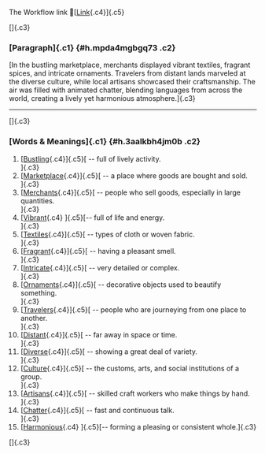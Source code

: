 The Workflow link
👏[[Link](https://www.google.com/url?q=http://www.google.com&sa=D&source=editors&ust=1756200664179492&usg=AOvVaw2hTA2gkixjlcZNhC0YWCQW){.c4}]{.c5}

[]{.c3}

### [Paragraph]{.c1} {#h.mpda4mgbgq73 .c2}

[In the bustling marketplace, merchants displayed vibrant textiles,
fragrant spices, and intricate ornaments. Travelers from distant lands
marveled at the diverse culture, while local artisans showcased their
craftsmanship. The air was filled with animated chatter, blending
languages from across the world, creating a lively yet harmonious
atmosphere.]{.c3}

------------------------------------------------------------------------

[]{.c3}

### [Words & Meanings]{.c1} {#h.3aalkbh4jm0b .c2}

1.  [[Bustling](https://www.google.com/url?q=http://www.google.com&sa=D&source=editors&ust=1756200664180777&usg=AOvVaw1mSutfdE7VyaOW4oyRDETG){.c4}]{.c5}[ --
    full of lively activity.\
    ]{.c3}
2.  [[Marketplace](https://www.google.com/url?q=http://www.google.com&sa=D&source=editors&ust=1756200664181056&usg=AOvVaw25hfXm9cOKnuwNPHe1RyJ0){.c4}]{.c5}[ --
    a place where goods are bought and sold.\
    ]{.c3}
3.  [[Merchants](https://www.google.com/url?q=http://www.google.com&sa=D&source=editors&ust=1756200664181301&usg=AOvVaw2Gz6vqFtMI8fehchttRNqy){.c4}]{.c5}[ --
    people who sell goods, especially in large quantities.\
    ]{.c3}
4.  [[Vibrant](https://www.google.com/url?q=http://www.google.com&sa=D&source=editors&ust=1756200664181544&usg=AOvVaw3UlC7NZE4SYjlciEckQJSh){.c4}
    ]{.c5}[-- full of life and energy.\
    ]{.c3}
5.  [[Textiles](https://www.google.com/url?q=http://www.google.com&sa=D&source=editors&ust=1756200664181773&usg=AOvVaw2RwGzQcrUzN_VBcKxwERzr){.c4}]{.c5}[ --
    types of cloth or woven fabric.\
    ]{.c3}
6.  [[Fragrant](https://www.google.com/url?q=http://www.google.com&sa=D&source=editors&ust=1756200664181998&usg=AOvVaw1lAlHdstAqLMQN8yUBW0sO){.c4}]{.c5}[ --
    having a pleasant smell.\
    ]{.c3}
7.  [[Intricate](https://www.google.com/url?q=http://www.google.com&sa=D&source=editors&ust=1756200664182203&usg=AOvVaw2SBfnrMq6CpdRN90FRwYU2){.c4}]{.c5}[ --
    very detailed or complex.\
    ]{.c3}
8.  [[Ornaments](https://www.google.com/url?q=http://www.google.com&sa=D&source=editors&ust=1756200664182426&usg=AOvVaw2ihFHBOIwEa5MZWxdmD3HG){.c4}]{.c5}[ --
    decorative objects used to beautify something.\
    ]{.c3}
9.  [[Travelers](https://www.google.com/url?q=http://www.google.com&sa=D&source=editors&ust=1756200664182766&usg=AOvVaw3TSbYAdKYAM2M_U_CnwxZs){.c4}]{.c5}[ --
    people who are journeying from one place to another.\
    ]{.c3}
10. [[Distant](https://www.google.com/url?q=http://www.google.com&sa=D&source=editors&ust=1756200664183034&usg=AOvVaw1jyLH-O_5aQ0GPGguUEPHy){.c4}]{.c5}[ --
    far away in space or time.\
    ]{.c3}
11. [[Diverse](https://www.google.com/url?q=http://www.google.com&sa=D&source=editors&ust=1756200664183261&usg=AOvVaw212795PIPSyL7AHzWjrW0G){.c4}]{.c5}[ --
    showing a great deal of variety.\
    ]{.c3}
12. [[Culture](https://www.google.com/url?q=http://www.google.com&sa=D&source=editors&ust=1756200664183480&usg=AOvVaw0EqD0HRWpmmih0F6VzLx-9){.c4}]{.c5}[ --
    the customs, arts, and social institutions of a group.\
    ]{.c3}
13. [[Artisans](https://www.google.com/url?q=http://www.google.com&sa=D&source=editors&ust=1756200664183719&usg=AOvVaw1Y2jo3-LbO8FjJufgkZLTm){.c4}]{.c5}[ --
    skilled craft workers who make things by hand.\
    ]{.c3}
14. [[Chatter](https://www.google.com/url?q=http://www.google.com&sa=D&source=editors&ust=1756200664183961&usg=AOvVaw3UK7PpmSEHpSreSXNae9oN){.c4}]{.c5}[ --
    fast and continuous talk.\
    ]{.c3}
15. [[Harmonious](https://www.google.com/url?q=http://www.google.com&sa=D&source=editors&ust=1756200664184160&usg=AOvVaw0pdzCLeO83nkBlfAXUOEdG){.c4}
    ]{.c5}[-- forming a pleasing or consistent whole.]{.c3}

[]{.c3}
